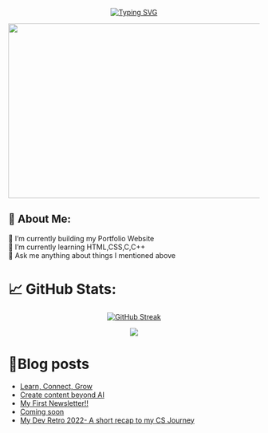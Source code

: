 <div align="center">

[![Typing SVG](https://readme-typing-svg.herokuapp.com?font=Fira+Code&pause=1000&width=435&lines=%F0%9F%91%8BHello+there+Visitor!;%E2%9C%A8Welcome+to+my+Github+Profile;I+am+Harsh+Khandelwal;India's+Least+Eligible+Coder%F0%9F%91%A8%E2%80%8D%F0%9F%92%BB;%F0%9F%93%A2Click+to+view+my+Linkedin+Profile)](https://www.linkedin.com/in/harshkhandelwal18/) 

<div>
<img width="750" height="350" src="https://user-images.githubusercontent.com/109679233/192133690-9e884a50-4b7c-41be-af04-a989947c455e.gif">

</div>
</div>


<h2>💫 About Me:</h2>
🔭 I’m currently building my Portfolio Website<br>🌱 I’m currently learning HTML,CSS,C,C++<br>💬 Ask me anything about things I mentioned above<br> 

# 📈 GitHub Stats:
<div align="center">

[![GitHub Streak](https://github-readme-streak-stats.herokuapp.com?user=harsh007-github&theme=tokyonight&border_radius=35)](https://git.io/streak-stats)

</div>

<div align="center">

![](https://komarev.com/ghpvc/?username=harsh007-github)

</div>

# 📝Blog posts
<!-- BLOG-POST-LIST:START -->
- [Learn, Connect, Grow](https://harshmax.substack.com/p/learn-connect-grow)
- [Create content beyond AI](https://harshmax.substack.com/p/create-content-beyond-ai)
- [My First Newsletter!!](https://harshmax.substack.com/p/my-first-newsletter)
- [Coming soon](https://harshmax.substack.com/p/coming-soon)
- [My Dev Retro 2022- A short recap to my CS Journey](https://harshmax.substack.com/p/my-dev-retro-2022-a-short-recap-to-my-cs-journey)
<!-- BLOG-POST-LIST:END -->
